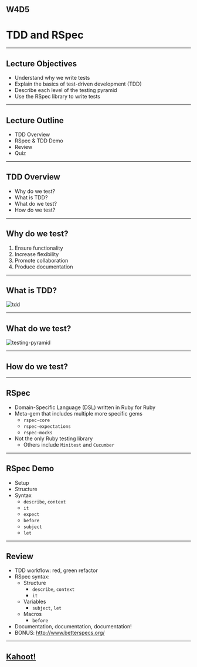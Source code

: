 ## W4D5
# TDD and RSpec

---

## Lecture Objectives

+ Understand why we write tests
+ Explain the basics of test-driven development (TDD)
+ Describe each level of the testing pyramid
+ Use the RSpec library to write tests

---

## Lecture Outline

+ TDD Overview
+ RSpec & TDD Demo
+ Review
+ Quiz

---

## TDD Overview

+ Why do we test?
+ What is TDD?
+ What do we test?
+ How do we test?

---

## Why do we test?

1. Ensure functionality
2. Increase flexibility
3. Promote collaboration
4. Produce documentation

---

## What is TDD?

![tdd](https://aa-ch-lecture-assets.s3.us-west-1.amazonaws.com/rspec/tdd.png)

---

## What do we test?

![testing-pyramid](https://2.bp.blogspot.com/-YTzv_O4TnkA/VTgexlumP1I/AAAAAAAAAJ8/57-rnwyvP6g/s1600/image02.png)

---

## How do we test?

---

## RSpec

+ Domain-Specific Language (DSL) written in Ruby for Ruby
+ Meta-gem that includes multiple more specific gems
	+ `rspec-core`
  + `rspec-expectations`
  + `rspec-mocks`
+ Not the only Ruby testing library
	+ Others include `Minitest` and `Cucumber`

---

## RSpec Demo

+ Setup
+ Structure
+ Syntax
   + `describe`, `context`
   + `it`
   + `expect`
   + `before`
   + `subject`
   + `let`

---

## Review

+ TDD workflow: red, green refactor
+ RSpec syntax:
  + Structure
    + `describe`, `context`
    + `it`
  + Variables
    + `subject`, `let`
  + Macros
    + `before`
+ Documentation, documentation, documentation!
+ BONUS: http://www.betterspecs.org/

---

## [Kahoot!](https://create.kahoot.it/details/w4d4-rspec/c590ac48-6b83-43f1-a51f-91b9bd2ce699)